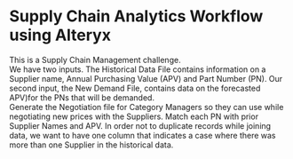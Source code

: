 # Supply Chain Analytics Workflow using Alteryx

This is a Supply Chain Management challenge.
<br>
We have two inputs.  The Historical Data File contains information on a Supplier name, Annual Purchasing Value (APV) and Part Number (PN).  Our second input, the New Demand File, contains data on the forecasted APV)for the PNs that will be demanded.
<br>
Generate the Negotiation file for Category Managers so they can use while negotiating new prices with the Suppliers. Match each PN with prior Supplier Names and APV. In order not to duplicate records while joining data, we want to have one column that indicates a case where there was more than one Supplier in the historical data.

